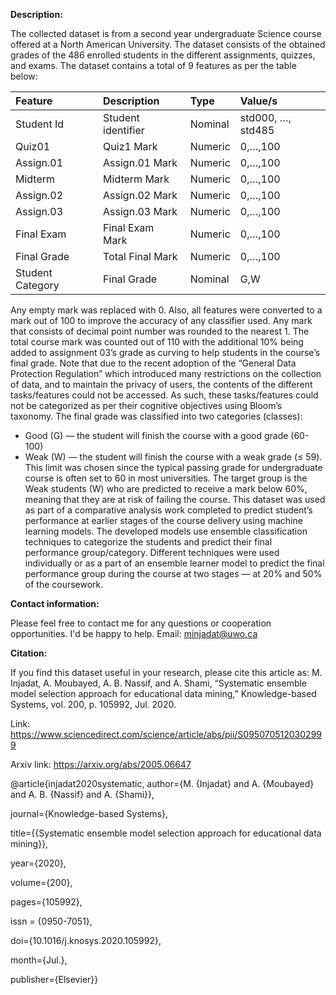 **Description:**

The collected dataset is from a second year undergraduate Science course offered at a North American University. The dataset consists of the obtained grades of the 486 enrolled students in the different assignments, quizzes, and exams. The dataset contains a total of 9 features as per the table below:

|Feature|	Description|	Type |	Value/s |
|:--- |:--- |:--- |:---|
|Student Id	| Student identifier |	Nominal |	std000, …, std485|
|Quiz01|	Quiz1 Mark	| Numeric |	0,…,100 |
| Assign.01|	Assign.01 Mark|	Numeric|	0,…,100|
|Midterm|	Midterm Mark|	Numeric|	0,…,100|
|Assign.02|	Assign.02 Mark|	Numeric|	0,…,100|
|Assign.03|	Assign.03 Mark|	Numeric|	0,…,100|
|Final Exam|	Final Exam Mark|	Numeric|	0,…,100|
|Final Grade|	Total Final Mark|	Numeric|	0,…,100|
|Student Category|	Final Grade|	Nominal|	G,W|

Any empty mark was replaced with 0. Also, all features were converted to a mark out of 100 to improve the accuracy of any classifier used. Any mark that consists of decimal point number was rounded to the nearest 1. The total course mark was counted out of 110 with the additional 10% being added to assignment 03’s grade as curving to help students in the course’s final grade. Note that due to the recent adoption of the “General Data Protection Regulation” which introduced many restrictions on the collection of data, and to maintain the privacy of users, the contents of the different tasks/features could not be accessed. As such, these tasks/features could not be categorized as per their cognitive objectives using Bloom’s taxonomy. The final grade was classified into two categories (classes):
-	Good (G) — the student will finish the course with a good grade (60-100)
-	Weak (W) — the student will finish the course with a weak grade (≤ 59). This limit was chosen since the typical passing grade for undergraduate course is often set to 60 in most universities.
The target group is the Weak students (W) who are predicted to receive a mark below 60%, meaning that they are at risk of failing the course. This dataset was used as part of a comparative analysis work completed to predict student’s performance at earlier stages of the course delivery using machine learning models. The developed models use ensemble classification techniques to categorize the students and predict their final performance group/category. Different techniques were used individually or as a part of an ensemble learner model to predict the final performance group during the course at two stages — at 20% and 50% of the coursework. 

**Contact information:**

Please feel free to contact me for any questions or cooperation opportunities. I'd be happy to help.
Email: minjadat@uwo.ca

**Citation:**

If you find this dataset useful in your research, please cite this article as:
M. Injadat, A. Moubayed, A. B. Nassif, and A. Shami, “Systematic ensemble model selection approach for educational data mining,” Knowledge-based Systems, vol. 200, p. 105992, Jul. 2020.

Link: https://www.sciencedirect.com/science/article/abs/pii/S0950705120302999

Arxiv link: https://arxiv.org/abs/2005.06647

@article{injadat2020systematic,
   author={M. {Injadat} and A. {Moubayed} and A. B. {Nassif} and A. {Shami}},
   
   journal={Knowledge-based Systems},
   
   title={{Systematic ensemble model selection approach for educational data mining}},
   
   year={2020},
   
   volume={200},
   
   pages={105992},
   
   issn = {0950-7051},
   
   doi={10.1016/j.knosys.2020.105992},
   
   month={Jul.}, 
   
   publisher={Elsevier}}
